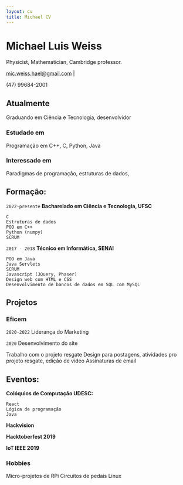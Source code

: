 ```yaml
---
layout: cv
title: Michael CV
---
```

# Michael Luis Weiss
Physicist, Mathematician, Cambridge professor.

<div id="webaddress">
<a href="mic.weiss.hael@gmail.com">mic.weiss.hael@gmail.com</a>
| <p>(47) 99684-2001</p>
</div>


## Atualmente

Graduando em Ciência e Tecnologia, desenvolvidor

### Estudado em

Programação em C++, C, Python, Java

### Interessado em

Paradigmas de programação, estruturas de dados,

## Formação:

`2022-presente`
__Bacharelado em Ciência e Tecnologia, UFSC__
    
    C
    Estruturas de dados
    POO em C++
    Python (numpy)
    SCRUM

`2017 - 2018`
__Técnico em Informática, SENAI__

    POO em Java
    Java Servlets
    SCRUM
    Javascript (JQuery, Phaser)
    Design web com HTML e CSS
    Desenvolvimento de bancos de dados em SQL com MySQL

## Projetos

### Eficem
`2020-2022`
Liderança do Marketing 
    
`2020`
Desenvolvimento do site
    
Trabalho com o projeto resgate
Design para postagens, atividades pro projeto resgate, edição de vídeo
Assinaturas de email

## Eventos:

__Colóquios de Computação UDESC:__

    React
    Lógica de programação
    Java

__Hackvision__

__Hacktoberfest 2019__

__IoT IEEE 2019__


### Hobbies

Micro-projetos de RPi
Circuitos de pedais
Linux

<!-- ### Footer

Last updated: May 2013 -->


